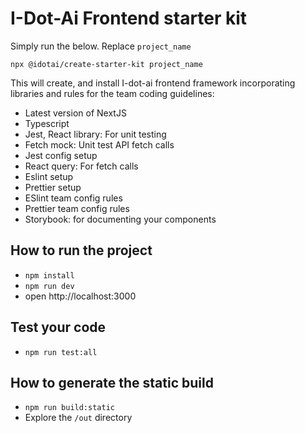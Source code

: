 # I-Dot-Ai Frontend starter kit

Simply run the below. Replace `project_name`

```
npx @idotai/create-starter-kit project_name
```

This will create, and install I-dot-ai frontend framework incorporating libraries and rules for the team coding guidelines:

- Latest version of NextJS
- Typescript
- Jest, React library: For unit testing
- Fetch mock: Unit test API fetch calls
- Jest config setup
- React query: For fetch calls
- Eslint setup
- Prettier setup
- ESlint team config rules
- Prettier team config rules
- Storybook: for documenting your components

## How to run the project

- `npm install`
- `npm run dev`
- open http://localhost:3000

## Test your code

- `npm run test:all`

## How to generate the static build

- `npm run build:static`
- Explore the `/out` directory
